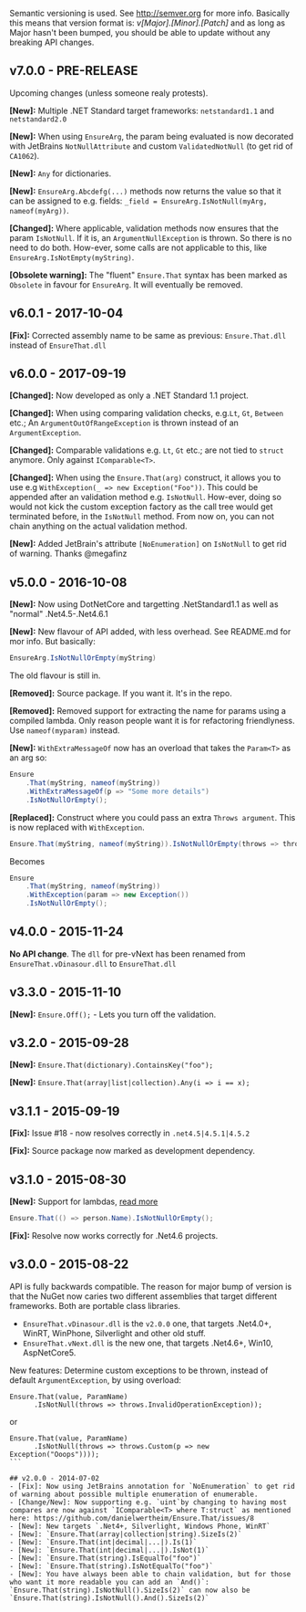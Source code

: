 Semantic versioning is used. See http://semver.org for more info. Basically this means that version format is:
_v[Major].[Minor].[Patch]_ and as long as Major hasn't been bumped, you should be able to update without any breaking API changes.

## v7.0.0 - PRE-RELEASE
Upcoming changes (unless someone realy protests).

**[New]:** Multiple .NET Standard target frameworks: `netstandard1.1` and `netstandard2.0`

**[New]:** When using `EnsureArg`, the param being evaluated is now decorated with JetBrains `NotNullAttribute` and custom `ValidatedNotNull` (to get rid of `CA1062`).

**[New]:** `Any` for dictionaries.

**[New]:** `EnsureArg.Abcdefg(...)` methods now returns the value so that it can be assigned to e.g. fields: `_field = EnsureArg.IsNotNull(myArg, nameof(myArg))`.

**[Changed]:** Where applicable, validation methods now ensures that the param `IsNotNull`. If it is, an `ArgumentNullException` is thrown. So there is no need to do both. How-ever, some calls are not applicable to this, like `EnsureArg.IsNotEmpty(myString)`.

**[Obsolete warning]:** The "fluent" `Ensure.That` syntax has been marked as `Obsolete` in favour for `EnsureArg`. It will eventually be removed.

## v6.0.1 - 2017-10-04

**[Fix]:** Corrected assembly name to be same as previous: `Ensure.That.dll` instead of `EnsureThat.dll`

## v6.0.0 - 2017-09-19

**[Changed]:** Now developed as only a .NET Standard 1.1 project.

**[Changed]:** When using comparing validation checks, e.g.`Lt`, `Gt`, `Between` etc.; An `ArgumentOutOfRangeException` is thrown instead of an `ArgumentException`.

**[Changed]:** Comparable validations e.g. `Lt`, `Gt` etc.; are not tied to `struct` anymore. Only against `IComparable<T>`.

**[Changed]:** When using the `Ensure.That(arg)` construct, it allows you to use e.g `WithException(_ => new Exception("Foo"))`. This could be appended after an validation method e.g. `IsNotNull`. How-ever, doing so would not kick the custom exception factory as the call tree would get terminated before, in the `IsNotNull` method. From now on, you can not chain anything on the actual validation method.

**[New]:** Added JetBrain's attribute `[NoEnumeration]` on `IsNotNull` to get rid of warning. Thanks @megafinz


## v5.0.0 - 2016-10-08
**[New]:** Now using DotNetCore and targetting .NetStandard1.1 as well as "normal" .Net4.5-.Net4.6.1

**[New]:** New flavour of API added, with less overhead. See README.md for mor info. But basically:

```csharp
EnsureArg.IsNotNullOrEmpty(myString)
```

The old flavour is still in.

**[Removed]:** Source package. If you want it. It's in the repo.

**[Removed]:** Removed support for extracting the name for params using a compiled lambda. Only reason people want it is for refactoring friendlyness. Use `nameof(myparam)` instead.

**[New]:** `WithExtraMessageOf` now has an overload that takes the `Param<T>` as an arg so:

```csharp
Ensure
    .That(myString, nameof(myString))
    .WithExtraMessageOf(p => "Some more details")
    .IsNotNullOrEmpty();
```

**[Replaced]:** Construct where you could pass an extra `Throws argument`. This is now replaced with `WithException`.

```csharp
Ensure.That(myString, nameof(myString)).IsNotNullOrEmpty(throws => throws.Custom(...));
```

Becomes

```csharp
Ensure
    .That(myString, nameof(myString))
    .WithException(param => new Exception())
    .IsNotNullOrEmpty();
```

## v4.0.0 - 2015-11-24
**No API change**. The `dll` for pre-vNext has been renamed from `EnsureThat.vDinasour.dll` to `EnsureThat.dll`

## v3.3.0 - 2015-11-10
**[New]:** `Ensure.Off();` - Lets you turn off the validation.

## v3.2.0 - 2015-09-28
**[New]:** `Ensure.That(dictionary).ContainsKey("foo");`

**[New]:** `Ensure.That(array|list|collection).Any(i => i == x);`

## v3.1.1 - 2015-09-19
**[Fix]:** Issue #18 - now resolves correctly in `.net4.5|4.5.1|4.5.2`

**[Fix]:** Source package now marked as development dependency.

## v3.1.0 - 2015-08-30

**[New]:** Support for lambdas, [read more](https://github.com/danielwertheim/Ensure.That/wiki#using-lambdas)
```c#
Ensure.That(() => person.Name).IsNotNullOrEmpty();
```

**[Fix]:** Resolve now works correctly for .Net4.6 projects.

## v3.0.0 - 2015-08-22
API is fully backwards compatible. The reason for major bump of version is that the NuGet now caries two different assemblies that target different frameworks. Both are portable class libraries.

- `EnsureThat.vDinasour.dll` is the `v2.0.0` one, that targets .Net4.0+, WinRT, WinPhone, Silverlight and other old stuff.
- `EnsureThat.vNext.dll` is the new one, that targets .Net4.6+, Win10, AspNetCore5.

New features:
Determine custom exceptions to be thrown, instead of default `ArgumentException`, by using overload:

```
Ensure.That(value, ParamName)
      .IsNotNull(throws => throws.InvalidOperationException));
```

or

````
Ensure.That(value, ParamName)
      .IsNotNull(throws => throws.Custom(p => new Exception("Ooops"))));
```

## v2.0.0 - 2014-07-02
- [Fix]: Now using JetBrains annotation for `NoEnumeration` to get rid of warning about possible multiple enumeration of enumerable.
- [Change/New]: Now supporting e.g. `uint`by changing to having most compares are now against `IComparable<T> where T:struct` as mentioned here: https://github.com/danielwertheim/Ensure.That/issues/8
- [New]: New targets `.Net4+, Silverlight, Windows Phone, WinRT`
- [New]: `Ensure.That(array|collection|string).SizeIs(2)`
- [New]: `Ensure.That(int|decimal|...|).Is(1)`
- [New]: `Ensure.That(int|decimal|...|).IsNot(1)`
- [New]: `Ensure.That(string).IsEqualTo("foo")`
- [New]: `Ensure.That(string).IsNotEqualTo("foo")`
- [New]: You have always been able to chain validation, but for those who want it more readable you can add an `And()`: `Ensure.That(string).IsNotNull().SizeIs(2)` can now also be `Ensure.That(string).IsNotNull().And().SizeIs(2)`
